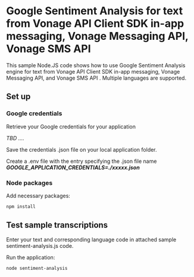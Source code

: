 # Google Sentiment Analysis for text from Vonage API Client SDK in-app messaging, Vonage Messaging API, Vonage SMS API

This sample Node.JS code shows how to use Google Sentiment Analysis engine for text from Vonage API Client SDK in-app messaging, Vonage Messaging API, and Vonage SMS API . Multiple languages are supported.

## Set up

### Google credentials

Retrieve your Google credentials for your application

_TBD ...._

Save the credentials .json file on your local application folder.

Create a .env file with the entry specifying the .json file name</br>
**_GOOGLE_APPLICATION_CREDENTIALS=./xxxxx.json_**

### Node packages

Add necessary packages:
```bash
npm install
```

## Test sample transcriptions

Enter your text and corresponding language code in attached sample sentiment-analysis.js code.

Run the application:
```bash
node sentiment-analysis
```


